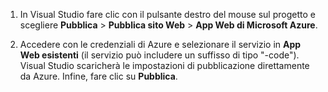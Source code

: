 
1. In Visual Studio fare clic con il pulsante destro del mouse sul progetto e scegliere **Pubblica** > **Pubblica sito Web** > **App Web di Microsoft Azure**.

2. Accedere con le credenziali di Azure e selezionare il servizio in **App Web esistenti** (il servizio può includere un suffisso di tipo "-code"). Visual Studio scaricherà le impostazioni di pubblicazione direttamente da Azure. Infine, fare clic su **Pubblica**.

<!---HONumber=62-->